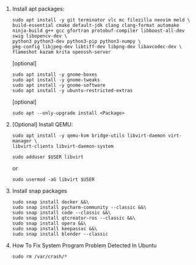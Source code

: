 1. Install apt packages:
    ```
    sudo apt install -y git terminator vlc mc filezilla neovim meld \
    build-essential cmake default-jdk clang clang-format automake ninja-build g++ gcc gfortran protobuf-compiler libboost-all-dev swig libopencv-dev \
    python3 python3-dev python3-pip python3-numpy \
    pkg-config libjpeg-dev libtiff-dev libpng-dev libavcodec-dev \
    flameshot kazam krita openssh-server
    ```
    [optional]
    ```
    sudo apt install -y gnome-boxes
    sudo apt install -y gnome-tweaks
    sudo apt install -y gnome-software
    sudo apt install -y ubuntu-restricted-extras
    ```
    
    [optional]
    ```
    sudo apt --only-upgrade install <Package>
    ```
1. [Optional] Install QEMU:
    ```
    sudo apt install -y qemu-kvm bridge-utils libvirt-daemon virt-manager \
	libvirt-clients libvirt-daemon-system
    ```
    ```
    sudo adduser $USER libvirt
    ```
    or
    ```
    sudo usermod -aG libvirt $USER
    ```

1. Install snap packages
    ```
    sudo snap install docker &&\
    sudo snap install pycharm-community --classic &&\
    sudo snap install code --classic &&\
    sudo snap install qtcreator-ros --classic &&\
    sudo snap install opera &&\
    sudo snap install keepassxc &&\
    sudo snap install blender --classic
    ```
1. How To Fix System Program Problem Detected In Ubuntu
    ```
    sudo rm /var/crash/*
    ```
